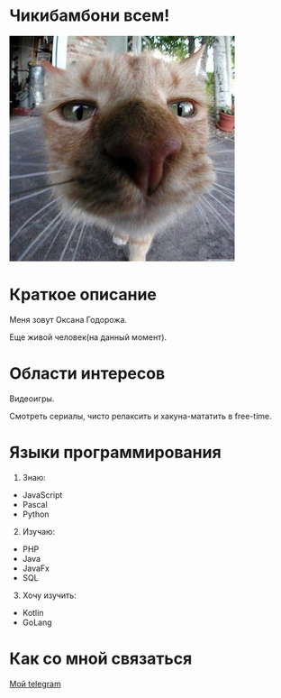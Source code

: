 # Чикибамбони всем!

 ![image](/images/ava.jpg)

# Краткое описание

Меня зовут Оксана Годорожа.

Еще живой человек(на данный момент).

# Области интересов 

Видеоигры. 

Cмотреть сериалы, чисто релаксить и хакуна-мататить в free-time.

# Языки программирования

1. Знаю:

- JavaScript
- Pascal
- Python

2. Изучаю:

- PHP
- Java
- JavaFx
- SQL

3. Хочу изучить:

- Kotlin
- GoLang

# Как со мной связаться

[Мой telegram](https://t.me/@Oxyge_0)

